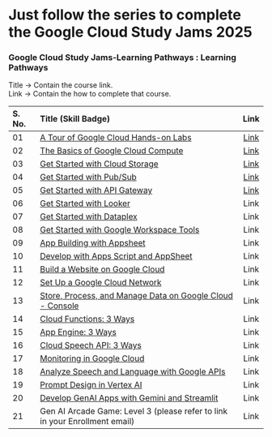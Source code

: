 # Just follow the series to complete the Google Cloud Study Jams 2025


### Google Cloud Study Jams-Learning Pathways : Learning Pathways

Title -> Contain the course link. <br>
Link -> Contain the how to complete that course.


|S. No. | Title (Skill Badge)       | Link                         |
|:----- | :----------- | :--------------------------: |
| 01| [A Tour of Google Cloud Hands-on Labs](https://www.cloudskillsboost.google/focuses/2794?catalog_rank=%7B%22rank%22%3A1%2C%22num_filters%22%3A0%2C%22has_search%22%3Atrue%7D&parent=catalog&search_id=56263099) | [Link](01%20A%20Tour%20of%20Google%20Cloud%20Hands-on%20Labs/) |
| 02| [The Basics of Google Cloud Compute](https://www.cloudskillsboost.google/course_templates/754?utm_source=gcaf-site&utm_medium=website&utm_campaign=arcade-facilitator24) | [Link](02%20The%20Basics%20of%20Google%20Cloud%20Compute/) |
| 03| [Get Started with Cloud Storage](https://www.cloudskillsboost.google/course_templates/725?utm_source=gcaf-site&utm_medium=website&utm_campaign=arcade-facilitator24) | [Link](03%20Get%20Started%20with%20Cloud%20Storage/) |
| 04| [Get Started with Pub/Sub](https://www.cloudskillsboost.google/course_templates/728?utm_source=gcaf-site&utm_medium=website&utm_campaign=arcade-facilitator24) | [Link](04%20Get%20Started%20with%20Pub-Sub/) |
| 05| [Get Started with API Gateway](https://www.cloudskillsboost.google/course_templates/662?utm_source=gcaf-site&utm_medium=website&utm_campaign=arcade-facilitator24) | [Link](05%20Get%20Started%20with%20API%20Gateway/) |
| 06| [Get Started with Looker](https://www.cloudskillsboost.google/course_templates/647?utm_source=gcaf-site&utm_medium=website&utm_campaign=arcade-facilitator24) | Link |
| 07| [Get Started with Dataplex](https://www.cloudskillsboost.google/course_templates/726?utm_source=gcaf-site&utm_medium=website&utm_campaign=arcade-facilitator24) | Link |
| 08| [Get Started with Google Workspace Tools](https://www.cloudskillsboost.google/course_templates/676?utm_source=gcaf-site&utm_medium=website&utm_campaign=arcade-facilitator24) | Link |
| 09| [App Building with Appsheet](https://docs.google.com/spreadsheets/d/e/2PACX-1vRB406SGkUY4Q5jRqYBSZqRGfsK6MsESzdtbHaoXnYT3isC2CcBFrloYq3gcO61Gbw58qSw9RB4FXoM/pubhtml?gid=0&single=true) | Link |
| 10| [Develop with Apps Script and AppSheet](https://www.cloudskillsboost.google/course_templates/715) | Link |
| 11| [Build a Website on Google Cloud](https://www.cloudskillsboost.google/course_templates/638) | Link |
| 12| [Set Up a Google Cloud Network](https://www.cloudskillsboost.google/course_templates/641) | Link |
| 13| [Store, Process, and Manage Data on Google Cloud - Console](https://www.cloudskillsboost.google/course_templates/658) | Link |
| 14| [Cloud Functions: 3 Ways](https://www.cloudskillsboost.google/course_templates/696?utm_source=gcaf-site&utm_medium=website&utm_campaign=arcade-facilitator24) | Link |
| 15| [App Engine: 3 Ways](https://www.cloudskillsboost.google/course_templates/671?utm_source=gcaf-site&utm_medium=website&utm_campaign=arcade-facilitator24) | Link |
| 16| [Cloud Speech API: 3 Ways](https://www.cloudskillsboost.google/course_templates/700?utm_source=gcaf-site&utm_medium=website&utm_campaign=arcade-facilitator24) | Link |
| 17| [Monitoring in Google Cloud](https://www.cloudskillsboost.google/course_templates/747?utm_source=gcaf-site&utm_medium=website&utm_campaign=arcade-facilitator24) | Link |
| 18| [Analyze Speech and Language with Google APIs](https://www.cloudskillsboost.google/course_templates/634) | Link |
| 19| [Prompt Design in Vertex AI](https://www.cloudskillsboost.google/course_templates/976?utm_source=gcaf-site&utm_medium=website&utm_campaign=arcade-facilitator24) | Link |
| 20| [Develop GenAI Apps with Gemini and Streamlit](https://www.cloudskillsboost.google/course_templates/978) | Link |
| 21| Gen AI Arcade Game: Level 3 (please refer to link in your Enrollment email) | Link |
